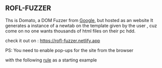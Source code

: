 ROFL-FUZZER
---------------

Ths is Domato, a DOM Fuzzer from [Google](https://github.com/googleprojectzero/domato), but hosted as an website 
It generates a instance of a newtab on the template given by the user , cuz come on no one wants thousands of html files
on their pc hdd.

check it out on : https://rofl-fuzzer.netlify.app

PS: You need to enable pop-ups for the site from the browser

with the following [rule](https://raw.githubusercontent.com/googleprojectzero/domato/master/template.html) as a starting example
